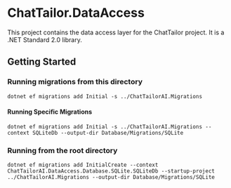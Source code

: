 ﻿# ChatTailor.DataAccess

This project contains the data access layer for the ChatTailor project. It is a .NET Standard 2.0 library.

## Getting Started

### Running migrations from this directory

```dotnet ef migrations add Initial -s ../ChatTailorAI.Migrations```

#### Running Specific Migrations
`dotnet ef migrations add Initial -s ../ChatTailorAI.Migrations --context SQLiteDb --output-dir Database/Migrations/SQLite`

### Running from the root directory
`dotnet ef migrations add InitialCreate --context ChatTailorAI.DataAccess.Database.SQLite.SQLiteDb --startup-project ../ChatTailorAI.Migrations --output-dir Database/Migrations/SQLite`